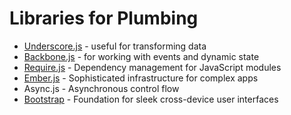 # Libraries for Plumbing

 * [Underscore.js](http://underscorejs.org/) - useful for transforming data
 * [Backbone.js](http://backbonejs.org/) - for working with events and dynamic state
 * [Require.js](http://requirejs.org/) - Dependency management for JavaScript modules 
 * [Ember.js](http://emberjs.com/) - Sophisticated infrastructure for complex apps
 * Async.js - Asynchronous control flow
 * [Bootstrap](http://getbootstrap.com/) - Foundation for sleek cross-device user interfaces
